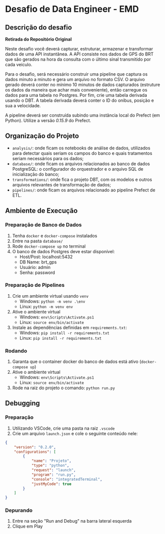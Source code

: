 # Desafio de Data Engineer - EMD

## Descrição do desafio
__Retirada do Repositório Original__

Neste desafio você deverá capturar, estruturar, armazenar e transformar dados de uma API instantânea. A API consiste nos dados de GPS do BRT que são gerados na hora da consulta com o último sinal transmitido por cada veículo.

Para o desafio, será necessário construir uma pipeline que captura os dados minuto a minuto e gera um arquivo no formato CSV. O arquivo gerado deverá conter no mínimo 10 minutos de dados capturados (estruture os dados da maneira que achar mais conveniente), então carregue os dados para uma tabela no Postgres. Por fim, crie uma tabela derivada usando o DBT. A tabela derivada deverá conter o ID do onibus, posição e sua a velocidade.

A pipeline deverá ser construída subindo uma instância local do Prefect (em Python). Utilize a versão *0.15.9* do Prefect.

## Organização do Projeto

- `analysis/`: onde ficam os notebooks de análise de dados, utilizados para detectar quais seriam os campos do banco e quais tratamentos seriam necessários para os dados;
- `database/`: onde ficam os arquivos relacionados ao banco de dados PostgreSQL: o configurador do orquestrador e o arquivo SQL de inicialização do banco;
- `transformations/`: onde fica o projeto DBT, com os modelos e outros arquivos relevantes de transformação de dados;
- `pipelines/`: onde ficam os arquivos relacionado ao pipeline Prefect de ETL.

## Ambiente de Execução

### Preparação de Banco de Dados

1. Tenha `docker` e `docker-compose` instalados
1. Entre na pasta `database/`
1. Rode `docker-compose up` no terminal
1. O banco de dados Postgres deve estar disponível:
    - Host/Post: localhost:5432
    - DB Name: brt_gps
    - Usuário: admin
    - Senha: password

### Preparação de Pipelines

1. Crie um ambiente virtual usando `venv`
    - Windows: `python -m venv .\env`
    - Linux: `python -m venv env`
1. Ative o ambiente virtual
    - Windows: `env\Scripts\Activate.ps1`
    - Linux: `source env/bin/activate`
1. Instale as dependências definidas em `requirements.txt`:
    - Windows: `pip install -r requirements.txt`
    - Linux: `pip install -r requirements.txt`

### Rodando

1. Garanta que o container docker do banco de dados está ativo (`docker-compose up`)
1. Ative o ambiente virtual
    - Windows: `env\Scripts\Activate.ps1`
    - Linux: `source env/bin/activate`
1. Rode na raiz do projeto o comando: `python run.py`

## Debugging

### Preparação

1. Utilizando VSCode, crie uma pasta na raiz `.vscode`
1. Crie um arquivo `launch.json` e cole o seguinte conteúdo nele:
```json
{
    "version": "0.2.0",
    "configurations": [
        {
            "name": "Projeto",
            "type": "python",
            "request": "launch",
            "program": "run.py",
            "console": "integratedTerminal",
            "justMyCode": true
        }
    ]
}
```
### Depurando

1. Entre na seção "Run and Debug" na barra lateral esquerda
1. Clique em Play